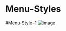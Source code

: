 # Menu-Styles
#Menu-Style-1
![image](https://user-images.githubusercontent.com/65778428/223621032-f49101a3-20b2-4a23-b77d-968e0b7ef2ff.png)
